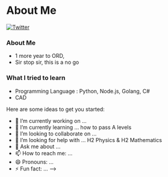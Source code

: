 # About Me

<p>
	<a href="https://twitter.com/ValidVisa"><img src="https://img.shields.io/twitter/follow/ValidVisa?label=@ValidVisa&style=social" alt="Twitter"></a>
</p>

### About Me
- 1 more year to ORD, 
- Sir stop sir, this is a no go

### What I tried to learn
- Programming Language : Python, Node.js, Golang, C#
- CAD

Here are some ideas to get you started:

- 🔭 I’m currently working on ...
- 🌱 I’m currently learning ... how to pass A levels
- 👯 I’m looking to collaborate on ... 
- 🤔 I’m looking for help with ... H2 Physics & H2 Mathematics
- 💬 Ask me about ...
- 📫 How to reach me: ... 
- 😄 Pronouns: ...
- ⚡ Fun fact: ...
-->
